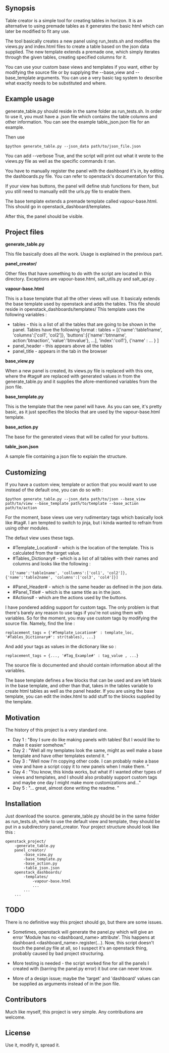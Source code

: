 ## Synopsis

Table creator is a simple tool for creating tables in horizon. It is an alternative to using premade tables as it generates the basic html which can later be modified to fit any use. 

The tool basically creates a new panel using run_tests.sh and modifies the views.py and index.html files to create a table based on the json data supplied. The new template extends a premade one, which simply iterates through the given tables, creating specified columns for it. 

You can use your custom base views and templates if you want, either by modifying the source file or by supplying the --base_view and --base_template arguments. You can use a very basic tag system to describe what exactly needs to be substituted and where. 

## Example usage

generate_table.py should reside in the same folder as run_tests.sh. In order to use it, you must have a .json file which contains the table columns and other information. You can see the example table_json.json file for an example. 

Then use 
```
$python generate_table.py --json_data path/to/json_file.json
```

You can add --verbose True, and the script will print out what it wrote to the views.py file as well as the specific commands it ran. 

You have to manually register the panel with the dashboard it's in, by editing the dashboards.py file. You can refer to openstack's documentation for this. 

If your view has buttons, the panel will define stub functions for them, but you still need to manually edit the urls.py file to enable them. 

The base template extends a premade template called vapour-base.html. This should go in openstack_dashboard/templates. 

After this, the panel should be visible. 

## Project files

**generate_table.py**

This file basically does all the work. Usage is explained in the previous part. 

**panel_creator/** 

Other files that have something to do with the script are located in this directory. Exceptions are vapour-base.html, salt_utils.py and salt_api.py . 

**vapour-base.html**

This is a base template that all the other views will use. It basicaly extends the base template used by openstack and adds the tables. This file should reside in openstack_dashboards/templates/
This template uses the following variables : 

* tables - this is a list of all the tables that are going to be shown in the panel. Tables have the following format : 
        tables = [{'name':'table1name', 
                   'columns':['col1', 'col2']},
                   'buttons':[{'name':'btnname', action:'btnaction', 'value':'btnvalue'}, ...], 
                   'index':'col1'}, 
                  {'name' : ... }
                 ]
* panel_header - this appears above all the tables
* panel_title - appears in the tab in the browser

**base_view.py**

When a new panel is created, its views.py file is replaced with this one, where the #tags# are replaced with generated values in from the generate_table.py and it supplies the afore-mentioned variables from the json file. 

**base_template.py**

This is the template that the new panel will have. As you can see, it's pretty basic, as it just specifies the blocks that are used by the vapour-base.html template. 

**base_action.py**

The base for the generated views that will be called for your buttons. 

**table_json.json**

A sample file containing a json file to explain the structure.

## Customizing

If you have a custom view, template or action that you would want to use instead of the default one, you can do so with : 
```
$python generate_table.py --json_data path/to/json --base_view path/to/view --base_template path/to/template --base_action path/to/action
```
For the moment, base views use very rudimentary tags which basically look like #tag#. I am tempted to switch to jinja, but i kinda wanted to refrain from using other modules. 

The defaut view uses these tags. 
 * #Template_Location# - which is the location of the template. This is calculated from the target value. 
 * #Tables_Dictionary# - which is a list of all tables with their names and columns and looks like the following : 
  ```
    [{'name':'table1name', 'collumns':['col1', 'col2']},{'name':'table2name', 'columns':['col3', 'col4']}]
```
 * #Panel_Header# - which is the same header as defined in the json data. 
 * #Panel_Title# - which is the same title as in the json. 
 * #Actions# - which are the actions used by the buttons. 

I have pondered adding support for custom tags. The only problem is that there's barely any reason to use tags if you're not using them with variables. So for the moment, you may use custom tags by modifying the source file. Namely, find the line :

    replacement_tags = {'#Template_Location#' : template_loc, '#Tables_Dictionary#': str(tables), ...}

And add your tags as values in the dictionary like so : 

    replacement_tags = {..., '#Tag_Example#' : tag_value , ...}

The source file is documented and should contain information about all the variables. 

The base template defines a few blocks that can be used and are left blank in the base template, and other than that, takes in the tables variable to create html tables as well as the panel header. If you are using the base template, you can edit the index.html to add stuff to the blocks supplied by the template. 

## Motivation

The history of this project is a very standard one. 
* Day 1 : "Boy I sure do like making panels with tables! But I would like to make it easier somehow."
* Day 2 : "Well all my templates look the same, might as well make a base template and have other templates extend it. "
* Day 3 : "Well now I'm copying other code. I can probably make a base view and have a script copy it to new panels when I make them. "
* Day 4 : "You know, this kinda works, but what if I wanted other types of views and templates, and I should also probably support custom tags and maybe one day I might make more customizations and..."
* Day 5 : "... great, almost done writing the readme. "

## Installation

Just download the source. generate_table.py should be in the same folder as run_tests.sh, while to use the default view and template, they should be put in a subdirectory panel_creator. Your project structure should look like this : 
```
openstack_project/
    -generate_table.py
    panel_creator/
        -base_view.py 
        -base_template.py
        -base_action.py
        -table_json.json
    openstack_dashboards/
        -templates/
            -vapour-base.html
            ...
        ...
    ...
```

## TODO

There is no definitive way this project should go, but there are some issues. 

- Sometimes, openstack will generate the panel.py which will give an error 'Module has no <dashboard_name> attribute'. This happens at dashboard.<dashboard_name>.register(...). Now, this script doesn't touch the panel.py file at all, so I suspect it's an openstack thing, probably caused by bad project structuring. 

- More testing is needed - the script worked fine for all the panels I created with (barring the panel.py error) it but one can never know. 

- More of a design issue; maybe the 'target' and 'dashboard' values can be supplied as arguments instead of in the json file. 

## Contributors

Much like myself, this project is very simple. Any contributions are welcome. 

## License

Use it, modify it, spread it. 
